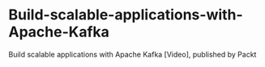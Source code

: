 # Build-scalable-applications-with-Apache-Kafka
Build scalable applications with Apache Kafka [Video], published by Packt
